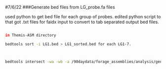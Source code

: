 #7/6/22
###Generate bed files from LG_probe.fa files

used python to get bed file for each group of probes. edited python script to that got .txt files for faidx input to convert to tab separated output bed files.

```bash

in Themis-ASM directory

bedtools sort -i LG1.bed > LG1_sorted.bed for each LG1-7.



bedtools intersect -wa -wb -a /90daydata/forage_assemblies/analysis/gene_phylogeny/ReformattedV.repeats.sort.merge.bed -b LG1_sorted.bed -sorted > rptlg_overlap/LG1_overlaps.bed for each LG1-7
```